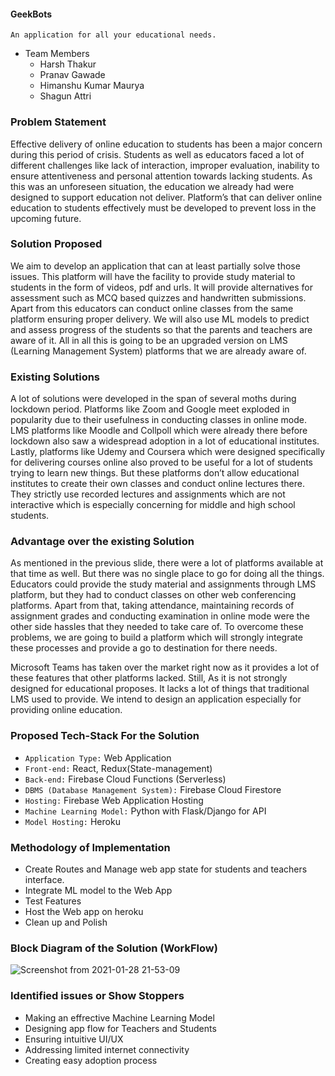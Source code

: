 #### GeekBots

`An application for all your educational needs.`

- Team Members
    - Harsh Thakur
    - Pranav Gawade
    - Himanshu Kumar Maurya
    - Shagun Attri

### Problem Statement

Effective delivery of online education to students has been a major concern during this period of crisis. Students as well as educators faced a lot of different challenges like lack of interaction, improper evaluation, inability to ensure attentiveness and personal attention towards lacking students. As this was an unforeseen situation, the education we already had were designed to support education not deliver. Platform’s that can deliver online education to students effectively must be developed to prevent loss in the upcoming future.

### Solution Proposed

We aim to develop an application that can at least partially solve those issues. This platform will have the facility to provide study material to students in the form of videos, pdf and urls. It will provide alternatives for assessment such as MCQ based quizzes and handwritten submissions. Apart from this educators can conduct online classes from the same platform ensuring proper delivery. We will also use ML models to predict and assess progress of the students so that the parents and teachers are aware of it. All in all this is going to be an upgraded version on LMS (Learning Management System) platforms that we are already aware of.

### Existing Solutions

A lot of solutions were developed in the span of several moths during lockdown period. Platforms like Zoom and Google meet exploded in popularity due to their usefulness in conducting classes in online mode. LMS platforms like Moodle and Collpoll which were already there before lockdown also saw a widespread adoption in a lot of educational institutes. Lastly, platforms like Udemy and Coursera which were designed specifically for delivering courses online also proved to be useful for a lot of students trying to learn new things. But these platforms don’t allow educational institutes to create their own classes and conduct online lectures there. They strictly use recorded lectures and assignments which are not interactive which is especially concerning for middle and high school students.

### Advantage over the existing Solution

As mentioned in the previous slide, there were a lot of platforms available at that time as well. But there was no single place to go for doing all the things. Educators could provide the study material and assignments through LMS platform, but they had to conduct classes on other web conferencing platforms. Apart from that, taking attendance, maintaining records of assignment grades and conducting examination in online mode were the other side hassles that they needed to take care of. To overcome these problems, we are going to build a platform which will strongly integrate these processes and provide a go to destination for there needs.

Microsoft Teams has taken over the market right now as it provides a lot of these features that other platforms lacked. Still, As it is not strongly designed for educational proposes. It lacks a lot of things that traditional LMS used to provide. We intend to design an application especially for providing online education.

### Proposed Tech-Stack For the Solution

- `Application Type:`  Web Application
- `Front-end:`   React, Redux(State-management)
- `Back-end:`   Firebase Cloud Functions (Serverless)
- `DBMS (Database Management System):`  Firebase Cloud Firestore
- `Hosting:`   Firebase Web Application Hosting
- `Machine Learning Model:`   Python with Flask/Django for API
- `Model Hosting:`   Heroku

### Methodology of Implementation

- Create Routes and Manage web app state for students and teachers interface.
- Integrate ML model to the Web App
- Test Features
- Host the Web app on heroku
- Clean up and Polish

### Block Diagram of the Solution (WorkFlow)
![Screenshot from 2021-01-28 21-53-09](https://user-images.githubusercontent.com/29366864/106558585-045b2700-654a-11eb-8a47-0995bcf3eb16.png)

### Identified issues or Show Stoppers

- Making an effrective Machine Learning Model
- Designing app flow for Teachers and Students
- Ensuring intuitive UI/UX
- Addressing limited internet connectivity
- Creating easy adoption process

